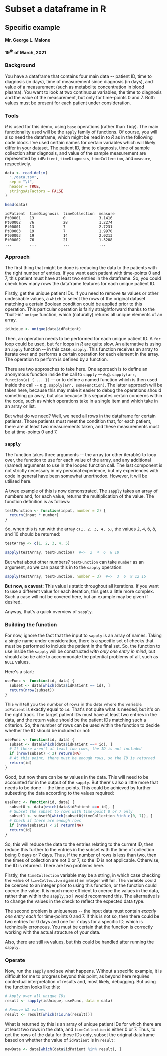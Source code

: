 # Subset a dataframe in R
## Specific example
#### Mr. George L. Malone
#### 19<sup>th</sup> of March, 2021


### Background

You have a dataframe that contains four main data -- patient ID, time to
diagnosis (in days), time of measurement since diagnosis (in days), and value
of a measurement (such as metabolite concentration in blood plasma).  You want
to look at two continuous variables, the time to diagnosis and the value of the
measurement, but only for time-points 0 and 7.  Both values must be present for
each patient under consideration.


### Tools

_R_ is used for this demo, using `base` operations (rather than Tidy).  The
main functionality used will be the `apply` family of functions.  Of course,
you will also need the dataframe, which might be read in to _R_ as in the
following code block.  I've used certain names for certain variables which will
likely differ in your dataset.  The patient ID, time to diagnosis, time of
sample collection after diagnosis, and value of the sample measurement are
represented by `idPatient`, `timeDiagnosis`, `timeCollection`, and `measure`,
respectively.

```R
data <- read.delim(
  "./data.tsv",
  sep = "\t",
  header = TRUE,
  stringsAsFactors = FALSE
)

head(data)
```

```
idPatient  timeDiagnosis  timeCollection  measure
Pt00001    13             0               3.1416
Pt00002    76             28              1.2274
Pt00001    13             7               2.7231
Pt00003    19             7               1.9970
Pt00003    19             14              2.0213
Pt00002    76             21              1.3208
...        ...            ...             ...
```


### Approach

The first thing that might be done is reducing the data to the patients with
the right number of entries.  If you want each patient with time-points 0 and
7, this patient must have at least two entries in the dataframe.  So, you could
check how many rows the dataframe features for each unique patient ID.

Firstly, get the unique patient IDs.  If you need to remove `NA` values or
other undesirable values, a `which` to select the rows of the original dataset
matching a certain Boolean condition could be applied prior to this operation.
This particular operation is fairly straightforward thanks to the "built-in"
`unique` function, which (naturally) returns all unique elements of an array.

```R
idUnique <- unique(data$idPatient)
```

Then, an operation needs to be performed for each unique patient ID.  A `for`
loop could be used, but `for` loops in _R_ are quite slow.  An alternative is
using an `apply` function -- in this case, `sapply`.  This function receives an
array to iterate over and performs a certain operation for each element in the
array.  The operation to perform is defined by a function.

There are two approaches to take here.  One approach is to define an anonymous
function inside the call to `sapply` -- e.g. `sapply(arr, function(a) { ... })`
-- or to define a named function which is then used inside the call -- e.g.
`sapply(arr, someFunction)`.  The latter approach will be taken here, because
this may make it easier to debug the operations should something go awry, but
also because this separates certain concerns within the code, such as which
operations take in a single item and which take in an array or list.

But what do we need?  Well, we need all rows in the dataframe for certain
patients.  Those patients must meet the condition that, for each patient, there
are at least two measurements taken, and these measurements must be at
time-points 0 and 7.


### `sapply`

The function takes three arguments -- the array (or other iterable) to loop
over, the function to use for each value of the array, and any additional
(named) arguments to use in the looped function call.  The last component is
not strictly necessary in my personal experience, but my experiences with code
in general have been somewhat unorthodox.  However, it will be utilised here.

A twee example of this is now demonstrated.  The `sapply` takes an array of
numbers and, for each value, returns the multiplication of the value.  The
function definition is as follows:

```R
testFunction <- function(input, number = 2) {
  return(input * number)
}
```

So, when this is run with the array `c(1, 2, 3, 4, 5)`, the values 2, 4, 6, 8,
and 10 should be returned:

```R
testArray <- c(1, 2, 3, 4, 5)

sapply(testArray, testFunction)  #=>  2  4  6  8 10
```

But what about other numbers?  `testFunction` can take `number` as an argument,
so we can pass this in to the `sapply` operation:

```R
sapply(testArray, testFunction, number = 3)  #=>  3  6  9 12 15
```

**But now, a caveat:**
This value is static throughout all iterations.  If you want to use a different
value for each iteration, this gets a little more complex.  Such a case will
not be covered here, but an example may be given if desired.

Anyway, that's a quick overview of `sapply`.


### Building the function

For now, ignore the fact that the input to `sapply` is an array of names.
Taking a single name under consideration, there is a specific set of checks
that must be performed to include the patient in the final set.  So, the
function to use inside the `sapply` will be constructed _with only one entry in
mind_, but should also be able to accommodate the potential problems of all,
such as `NULL` values.

Here's a start:

```R
useFunc <- function(id, data) {
  subset <- data[which(data$idPatient == id), ]
  return(nrow(subset))
}
```

This will tell you the number of rows in the data where the variable
`idPatient` is exactly equal to `id`.  That's not quite what is needed, but
it's on the right track.  The target patient IDs must have at least two entries
in the data, and the return value should be the patient IDs matching such a
criterion.  So, the number of rows can be used within the function to decide
whether the ID should be included or not:

```R
useFunc <- function(id, data) {
  subset <- data[which(data$idPatient === id), ]
  # If there aren't at least two rows, the ID is not included
  if (nrow(subset) < 2) return(NA)
  # At this point, there must be enough rows, so the ID is returned
  return(id)
}
```

Good, but now there can be `NA` values in the data.  This will need to be
accounted for in the output of the `sapply`.  But there's also a little more
that needs to be done -- the time-points.  This could be achieved by further
subsetting the data according to the values required:

```R
useFunc <- function(id, data) {
  subset0 <- data[which(data$idPatient === id), ]
  # Subset the subset to rows with time-point 0 or 7 only
  subset1 <- subset0[which(subset0$timeCollection %in% c(0, 7)), ]
  # Check if there are enough rows
  if (nrow(subset1) < 2) return(NA)
  return(id)
}
```

So, this will reduce the data to the entries relating to the current ID, then
reduce this further to the entries in the subset with the time of collection
being 0 days or 7 days.  Thus, if the number of rows is less than two, then the
times of collection are not 0 or 7, so the ID is not applicable.  Otherwise,
the ID is returned.  There are two problems here.

Firstly, the `timeCollection` variable may be a string, in which case checking
the value of `timeCollection` against an integer will fail.  The variable could
be coerced to an integer prior to using this function, or the function could
coerce the value.  It is much more efficient to coerce the values in the data,
rather than within the `sapply`, so I would recommend this.  The alternative is
to change the values in the check to reflect the expected data type.

The second problem is uniqueness -- the input data must contain _exactly one
entry each_ for time-points 0 and 7.  If this is not so, then there could be
two entries for 0 days and one for 7 days for a specific ID, which is
technically erroneous.  You must be certain that the function is correctly
working with the actual structure of your data.

Also, there are still `NA` values, but this could be handled after running the
`sapply`.


### Operate

Now, run the `sapply` and see what happens.  Without a specific example, it is
difficult for me to progress beyond this point, as beyond here requires
contextual interpretation of results and, most likely, debugging.  But using
the function looks like this:

```R
# Apply over all unique IDs
result <- sapply(idUnique, useFunc, data = data)

# Remove NA values
result <- result[which(!is.na(result))]
```

What is returned by this is an array of unique patient IDs for which there are
at least two rows in the data, and `timeCollection` is either 0 or 7.  Thus, to
get the rows of the data for these IDs only, subset the original dataframe
based on whether the value of `idPatient` is in `result`:

```R
newData <- data[which(data$idPatient %in% result), ]
```
